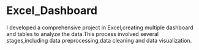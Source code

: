 # Excel_Dashboard
I developed a comprehensive project in Excel,creating multiple dashboard and tables to analyze the data.This
process involved several stages,including data preprocessing,data cleaning and data visualization.

